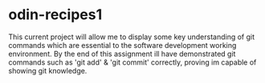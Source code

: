 # odin-recipes1
This current project will allow me to display some key understanding of git commands which are essential to the software development working environment.
By the end of this assignment ill have demonstrated git commands such as 'git add' & 'git commit' correctly, proving im capable of showing git knowledge.